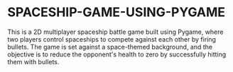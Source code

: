 # SPACESHIP-GAME-USING-PYGAME
This is a 2D multiplayer spaceship battle game built using Pygame, where two players control spaceships to compete against each other by firing bullets. The game is set against a space-themed background, and the objective is to reduce the opponent's health to zero by successfully hitting them with bullets.
